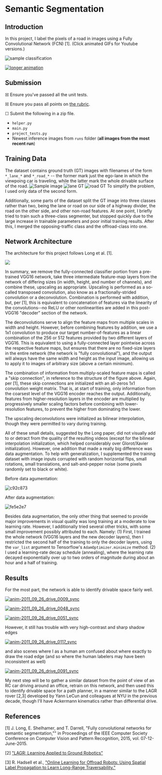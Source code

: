 # Semantic Segmentation
## Introduction
In this project, I label the pixels of a road in images using a Fully Convolutional Network (FCN) [1].
(Click animated GIFs for Youtube versions.)

![sample classification](sample.png)

[![longer animation](anim-video.gif)](https://youtu.be/Lhf-_3QTLjo)


## Submission
☒ Ensure you've passed all the unit tests.

☒ Ensure you pass all points on [the rubric](https://review.udacity.com/#!/rubrics/989/view).

☐ Submit the following in a zip file.
 - `helper.py`
 - `main.py`
 - `project_tests.py`
 - Newest inference images from `runs` folder  (**all images from the most recent run**)
 
## Training Data

The dataset contains ground truth (GT) images with filenames of the form `*_lane_*` and `*_road_*` -- the former mark just the ego-lane in which the viewpoing car is traveling, while the latter mark the whole drivable surface of the road.
![Sample image](doc/lane_vs_road/um_000062.png)
![lane GT](doc/lane_vs_road/um_lane_000062.png)
![road GT](doc/lane_vs_road/um_road_000062.png)
To simplify the problem, I used only data of the second form.

Additionally, some parts of the dataset split the GT image into three classes rather than two, being the lane or road on our side of a highway divider, the road on the other side, and other non-road features. At one point, I briefly tried to train such a three-class segmenter, but stopped quickly due to the large increase in trainable parameters and poor initial training results. After this, I merged the opposing-traffic class and the offroad-class into one.

## Network Architecture

The architecture for this project follows Long et al. [1].

[![](doc/graph-1535478125.5632854.png)](doc/graph-1535478125.5632854.pdf "network architecture diagram (click for PDF)")

In summary, we remove the fully-connected classifier portion from a pre-trained VGG16 network, take three intermediate feature-map layers from the network of differing sizes (in width, height, and number of channels), and combine these, upscaling as appropriate. Upscaling is performed as a so-called transposed convolution, also know as a fractionally-strided convolution or a deconvolution. Combination is performed with addition, but, per [1], this is equivalent to concatenation of features via the linearity of the convolutions--no ReLU or other nonlinearities are added in this post-VGG16 "decoder" section of the network.

The deconvolutions serve to align the feature maps from multiple scales in width and height. However, before combining features by addition, we use a 1x1 convolution to produce our target number-of-features as a linear combination of the 256 or 512 features provided by two different layers of VGG16. This is equivalent to using a fully-connected layer pointwise across the respective feature maps, but ensures that there are no fixed-size layers in the entire network (the network is "fully convolutional"), and the output will always have the same width and height as the input image, allowing us to apply it to images of arbitrary size (above a certain minimum).

The combination of information from multiply-scaled feature maps is called a "skip connection", in reference to the structure of the figure above. Again, per [1], these skip connections are initialized with an all-zeros 1x1 convolution weight matrix. That is, at start of training, only information from the coarsest level of the VGG16 encoder reaches the output. Additionally, features from higher-resolution layers in the encoder are multiplied by progressively smaller scaling factors before combining with lower-resolution features, to prevent the higher from dominating the lower.

The upscaling deconvolutions were initialized as bilinear interpolation, though they were permitted to vary during training.

All of these small details, suggested by the Long paper, did not visually add to or detract from the quality of the resulting videos (except for the bilinear interpolation initialization, which helped considerably over Glorot/Xavier initialization). However, one addition that made a really big difference was data augmentation. To help with generalization, I supplemented the training dataset with image inputs corrupted with random horizontal flips, small rotations, small translations, and salt-and-pepper noise (some pixels randomly set to black or white).

Before data agumentation:

![c92c873](doc/08-c92c873.png)

After data augmentation:

![fe5e2e7](doc/14-fe5e2e7.png)

Besides data augmentation, the only other thing that seemed to provide major improvements in visual quality was long training at a moderate to low learning rate. However, I additionally tried several other tricks, with some small improvement possibly attributed to each. Namely: (1) First, I trained the whole network (VGG16 layers and the new decoder layers), then I restricted the second half of the training to only the decoder layers, using the `var_list` argument to Tensorflow's `AdamOptimizer.minimize` method. (2) I used a learning-rate decay schedule (annealing), where the learning rate decayed exponentially over up to two orders of magnitude during about an hour and a half of training.


## Results

For the most part, the network is able to identify drivable space fairly well.

[![anim-2011_09_26_drive_0009_sync](doc/anim-2011_09_26_drive_0009_sync.gif)](https://youtu.be/dK25Odbdmkg)

[![anim-2011_09_26_drive_0048_sync](doc/anim-2011_09_26_drive_0048_sync.gif)](https://youtu.be/L4pZP4z2RIw)

[![anim-2011_09_26_drive_0051_sync](doc/anim-2011_09_26_drive_0051_sync.gif)](https://youtu.be/nBObFehls0Y)

However, it still has trouble with very high-contrast and sharp shadow edges


[![anim-2011_09_26_drive_0117_sync](doc/anim-2011_09_26_drive_0117_sync.gif)](https://youtu.be/2sQIv-Z-khY)

and also scenes where I as a human am confused about where exactly to draw the road edge (and so where the human labelers may have been inconsistent as well)

[![anim-2011_09_26_drive_0091_sync](doc/anim-2011_09_26_drive_0091_sync.gif)](https://youtu.be/R2L5je8H5nM)

My next step will be to gather a similar dataset from the point of view of an RC car driving around an office, retrain on this network, and then used this to identify drivable space for a path planner, in a manner similar to the LAGR rover [2,3] developed by Yann LeCun and colleagues at NYU in the previous decade, though I'll have Ackermann kinematics rather than differential drive.

## References

[1] J. Long, E. Shelhamer, and T. Darrell, "Fully convolutional networks for semantic segmentation,"" in Proceedings of the IEEE Computer Society Conference on Computer Vision and Pattern Recognition, 2015, vol. 07-12-June-2015.

[2] ["LAGR: Learning Applied to Ground Robotics"](https://cs.nyu.edu/~yann/research/lagr/#videos)

[3] R. Hadsell et al., ["Online Learning for Offroad Robots: Using Spatial Label Propagation to Learn Long-Range Traversability."](https://cs.nyu.edu/~yann/research/lagr/#papers)
